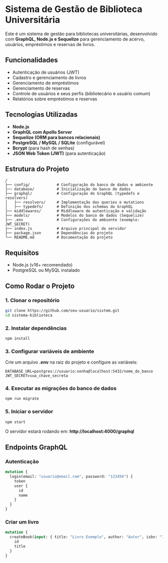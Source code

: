 # Sistema de Gestão de Biblioteca Universitária

Este é um sistema de gestão para bibliotecas universitárias, desenvolvido com **GraphQL, Node.js e Sequelize** para gerenciamento de acervo, usuários, empréstimos e reservas de livros.

## Funcionalidades
- Autenticação de usuários (JWT)
- Cadastro e gerenciamento de livros
- Gerenciamento de empréstimos
- Gerenciamento de reservas
- Controle de usuários e seus perfis (bibliotecário e usuário comum)
- Relatórios sobre empréstimos e reservas

## Tecnologias Utilizadas
- **Node.js**
- **GraphQL com Apollo Server**
- **Sequelize (ORM para bancos relacionais)**
- **PostgreSQL / MySQL / SQLite** (configurável)
- **Bcrypt** (para hash de senhas)
- **JSON Web Token (JWT)** (para autenticação)

## Estrutura do Projeto

```
/
├── config/            # Configuração do banco de dados e ambiente
├── database/          # Inicialização do banco de dados
├── graphql/           # Configuração do GraphQL (typedefs e resolvers)
│   ├── resolvers/     # Implementação das queries e mutations
│   ├── typedefs/      # Definição dos schemas do GraphQL
├── middlewares/       # Middleware de autenticação e validação
├── models/            # Modelos do banco de dados (Sequelize)
├── .env               # Configurações do ambiente (exemplo: JWT_SECRET)
├── index.js           # Arquivo principal do servidor
├── package.json       # Dependências do projeto
└── README.md          # Documentação do projeto
```

## Requisitos
- Node.js (v16+ recomendado)
- PostgreSQL ou MySQL instalado

## Como Rodar o Projeto

### 1. Clonar o repositório
```sh
git clone https://github.com/seu-usuario/sistem.git
cd sistema-biblioteca
```

### 2. Instalar dependências
```sh
npm install
```

### 3. Configurar variáveis de ambiente
Crie um arquivo **.env** na raiz do projeto e configure as variáveis:
```env
DATABASE_URL=postgres://usuario:senha@localhost:5432/nome_do_banco
JWT_SECRET=sua_chave_secreta
```

### 4. Executar as migrações do banco de dados
```sh
npm run migrate
```

### 5. Iniciar o servidor
```sh
npm start
```
O servidor estará rodando em: **http://localhost:4000/graphql**

## Endpoints GraphQL

### Autenticação
```graphql
mutation {
  login(email: "usuario@email.com", password: "123456") {
    token
    user {
      id
      name
    }
  }
}
```

### Criar um livro
```graphql
mutation {
  createBook(input: { title: "Livro Exemplo", author: "Autor", isbn: "123456", copies: 5, category: "Tecnologia" }) {
    id
    title
  }
}
```


